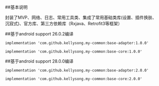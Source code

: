 
##基本说明

封装了MVP、网络、日志、常用工具类、集成了常用基础类库(设置、插件换肤、沉寂式)、官方库、第三方依赖库（Rxjava、Retrofit3等框架）

##基于android support 26.0.2编译

    implementation 'com.github.kellysong.my-common:base-adapter:1.0.0'

    implementation 'com.github.kellysong.my-common:base-core:1.0.0'


##基于android support 28.0.0编译

    implementation 'com.github.kellysong.my-common:base-adapter:2.0.0'

    implementation 'com.github.kellysong.my-common:base-core:2.0.0'
